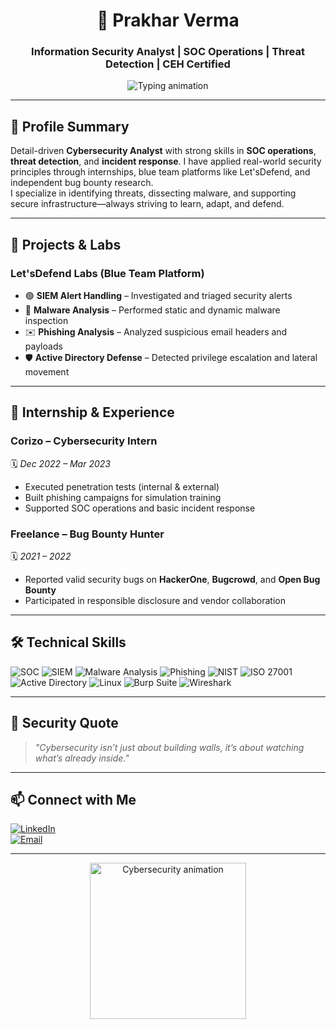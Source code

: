 <h1 align="center">🔐 Prakhar Verma</h1>
<h3 align="center">Information Security Analyst | SOC Operations | Threat Detection | CEH Certified</h3>

<p align="center">
  <img src="https://readme-typing-svg.demolab.com?font=Fira+Code&size=20&duration=3000&pause=1000&center=true&vCenter=true&width=460&lines=Cybersecurity+Analyst;Blue+Team+Specialist;Threat+Detection+%7C+Malware+Analysis;Always+Learning+%7C+Always+Defending" alt="Typing animation" />
</p>

---

## 🧩 Profile Summary

Detail-driven **Cybersecurity Analyst** with strong skills in **SOC operations**, **threat detection**, and **incident response**. I have applied real-world security principles through internships, blue team platforms like Let'sDefend, and independent bug bounty research.  
I specialize in identifying threats, dissecting malware, and supporting secure infrastructure—always striving to learn, adapt, and defend.

---

## 🧪 Projects & Labs

### Let'sDefend Labs (Blue Team Platform)
- 🟢 **SIEM Alert Handling** – Investigated and triaged security alerts
- 🐛 **Malware Analysis** – Performed static and dynamic malware inspection
- ✉️ **Phishing Analysis** – Analyzed suspicious email headers and payloads
- 🛡️ **Active Directory Defense** – Detected privilege escalation and lateral movement

---

## 💼 Internship & Experience

### Corizo – Cybersecurity Intern  
🗓️ *Dec 2022 – Mar 2023*  
- Executed penetration tests (internal & external)  
- Built phishing campaigns for simulation training  
- Supported SOC operations and basic incident response  

### Freelance – Bug Bounty Hunter  
🗓️ *2021 – 2022*  
- Reported valid security bugs on **HackerOne**, **Bugcrowd**, and **Open Bug Bounty**  
- Participated in responsible disclosure and vendor collaboration  

---

## 🛠️ Technical Skills

![SOC](https://img.shields.io/badge/SOC-Operations-blue)
![SIEM](https://img.shields.io/badge/SIEM-Tools-informational)
![Malware Analysis](https://img.shields.io/badge/Malware-Analysis-red)
![Phishing](https://img.shields.io/badge/Phishing-Investigation-yellow)
![NIST](https://img.shields.io/badge/NIST-CSF-success)
![ISO 27001](https://img.shields.io/badge/ISO-27001-lightgrey)
![Active Directory](https://img.shields.io/badge/Active--Directory-Defense-green)
![Linux](https://img.shields.io/badge/Linux-Tools-darkgreen)
![Burp Suite](https://img.shields.io/badge/Burp-Suite-orange)
![Wireshark](https://img.shields.io/badge/Wireshark-Analysis-blue)

---

## 💬 Security Quote

> *"Cybersecurity isn’t just about building walls, it’s about watching what’s already inside."*

---

## 📫 Connect with Me

[![LinkedIn](https://img.shields.io/badge/LinkedIn-Prakhar%20Verma-0077B5?logo=linkedin&logoColor=white)](https://www.linkedin.com/in/prakharsec)  
[![Email](https://img.shields.io/badge/Email-prakhar.sec%40gmail.com-red?logo=gmail)](mailto:prakhar.sec@gmail.com)

---

<p align="center">
  <img src="https://media.giphy.com/media/M9kgjEsLG6LMbYC9dl/giphy.gif" width="250" alt="Cybersecurity animation" />
</p>
